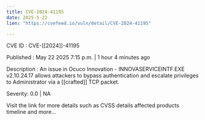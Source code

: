 ```yaml
---
title: CVE-2024-41195
date: 2025-5-22
lien: "https://cvefeed.io/vuln/detail/CVE-2024-41195"

---
```


CVE ID : CVE-[[2024]]-41195

Published :  May 22
2025
7:15 p.m. | 1 hour
4 minutes ago

Description : An issue in Ocuco Innovation - INNOVASERVICEINTF.EXE v2.10.24.17 allows attackers to bypass authentication and escalate privileges to Administrator via a [[crafted]] TCP packet.

Severity: 0.0 | NA

Visit the link for more details
such as CVSS details
affected products
timeline
and more...
